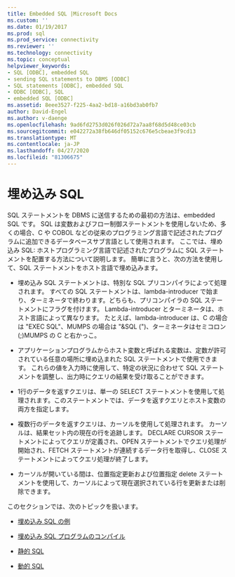 ```yaml
---
title: Embedded SQL |Microsoft Docs
ms.custom: ''
ms.date: 01/19/2017
ms.prod: sql
ms.prod_service: connectivity
ms.reviewer: ''
ms.technology: connectivity
ms.topic: conceptual
helpviewer_keywords:
- SQL [ODBC], embedded SQL
- sending SQL statements to DBMS [ODBC]
- SQL statements [ODBC], embedded SQL
- ODBC [ODBC], SQL
- embedded SQL [ODBC]
ms.assetid: 8eee3527-f225-4aa2-bd18-a16bd3ab0fb7
author: David-Engel
ms.author: v-daenge
ms.openlocfilehash: 9ad6fd2753d026f026d72a7aa8f68d5d48ce03cb
ms.sourcegitcommit: e042272a38fb646df05152c676e5cbeae3f9cd13
ms.translationtype: MT
ms.contentlocale: ja-JP
ms.lasthandoff: 04/27/2020
ms.locfileid: "81306675"
---
```

# <a name="embedded-sql"></a>埋め込み SQL
SQL ステートメントを DBMS に送信するための最初の方法は、embedded SQL です。 SQL は変数およびフロー制御ステートメントを使用しないため、多くの場合、C や COBOL などの従来のプログラミング言語で記述されたプログラムに追加できるデータベースサブ言語として使用されます。 ここでは、埋め込み SQL: ホストプログラミング言語で記述されたプログラムに SQL ステートメントを配置する方法について説明します。 簡単に言うと、次の方法を使用して、SQL ステートメントをホスト言語で埋め込みます。  
  
-   埋め込み SQL ステートメントは、特別な SQL プリコンパイラによって処理されます。 すべての SQL ステートメントは、lambda-introducer で始まり、ターミネータで終わります。どちらも、プリコンパイラの SQL ステートメントにフラグを付けます。 Lambda-introducer とターミネータは、ホスト言語によって異なります。 たとえば、lambda-introducer は、C の場合は "EXEC SQL"、MUMPS の場合は "&SQL (")、ターミネータはセミコロン (;)MUMPS の C と右かっこ。  
  
-   アプリケーションプログラムからホスト変数と呼ばれる変数は、定数が許可されている任意の場所に埋め込まれた SQL ステートメントで使用できます。 これらの値を入力時に使用して、特定の状況に合わせて SQL ステートメントを調整し、出力時にクエリの結果を受け取ることができます。  
  
-   1行のデータを返すクエリは、単一の SELECT ステートメントを使用して処理されます。このステートメントでは、データを返すクエリとホスト変数の両方を指定します。  
  
-   複数行のデータを返すクエリは、カーソルを使用して処理されます。 カーソルは、結果セット内の現在の行を追跡します。 DECLARE CURSOR ステートメントによってクエリが定義され、OPEN ステートメントでクエリ処理が開始され、FETCH ステートメントが連続するデータ行を取得し、CLOSE ステートメントによってクエリ処理が終了します。  
  
-   カーソルが開いている間は、位置指定更新および位置指定 delete ステートメントを使用して、カーソルによって現在選択されている行を更新または削除できます。  
  
 このセクションでは、次のトピックを扱います。  
  
-   [埋め込み SQL の例](../../odbc/reference/embedded-sql-example.md)  
  
-   [埋め込み SQL プログラムのコンパイル](../../odbc/reference/compiling-an-embedded-sql-program.md)  
  
-   [静的 SQL](../../odbc/reference/static-sql.md)  
  
-   [動的 SQL](../../odbc/reference/dynamic-sql.md)
